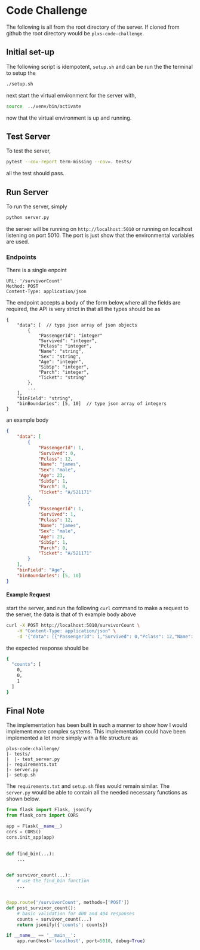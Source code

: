 # Code Challenge

The following is all from the root directory of the server. If cloned from github the root directory would
be `plxs-code-challenge`.

## Initial set-up

The following script is idempotent, `setup.sh` and can be run the the terminal to setup the

```bash
./setup.sh
```

next start the virtual environment for the server with,

```bash
source  ../venv/bin/activate
```

now that the virtual environment is up and running.

## Test Server

To test the server,

```bash
pytest --cov-report term-missing --cov=. tests/
```

all the test should pass.

## Run  Server

To run the server, simply

```bash 
python server.py
```

the server will be running on `http://localhost:5010` or running on localhost listening on port 5010. The port is just
show that the environmental variables are used.

### Endpoints

There is a single enpoint

```text
URL: '/survivorCount' 
Method: POST
Content-Type: application/json
```

The endpoint accepts a body of the form below,where all the fields are required, the API is very strict in that all the
types should be as

```text
{
    "data": [  // type json array of json objects
        {
            "PassengerId": "integer"
            "Survived": "integer",
            "Pclass": "integer",
            "Name": "string",
            "Sex": "string",
            "Age": "integer",
            "SibSp": "integer",
            "Parch": "integer",
            "Ticket": "string"
        },
        ...
    ],
    "binField": "string",
    "binBoundaries": [5, 10]  // type json array of integers
}
```

an example body

```json
{
    "data": [
        {
            "PassengerId": 1,
            "Survived": 0,
            "Pclass": 12,
            "Name": "james",
            "Sex": "male",
            "Age": 23,
            "SibSp": 1,
            "Parch": 0,
            "Ticket": "A/521171"
        },
        {
            "PassengerId": 1,
            "Survived": 1,
            "Pclass": 12,
            "Name": "james",
            "Sex": "male",
            "Age": 23,
            "SibSp": 1,
            "Parch": 0,
            "Ticket": "A/521171"
        }
    ],
    "binField": "Age",
    "binBoundaries": [5, 10]
}
```

#### Example Request

start the server, and run the following `curl` command to make a request to 
the server, the data is that of th example body above

```bash
curl -X POST http://localhost:5010/survivorCount \
    -H "Content-Type: application/json" \
    -d '{"data": [{"PassengerId": 1,"Survived": 0,"Pclass": 12,"Name": "james","Sex": "male","Age": 23,"SibSp": 1,"Parch": 0,"Ticket": "A/521171"},{"PassengerId": 1,"Survived": 1,"Pclass": 12,"Name": "james","Sex": "male","Age": 23,"SibSp": 1,"Parch": 0,"Ticket": "A/521171"}],"binField": "Age","binBoundaries": [5, 10]}'
```

the expected response should be

```bash 
{
  "counts": [
    0,
    0,
    1
  ]
}
```

## Final Note  
The implementation has been built in such a manner to show how I would 
implement more complex systems. This implementation could have been 
implemented a lot more simply with a file structure as
```text
plxs-code-challenge/
|- tests/
|  |- test_server.py
|- requirements.txt
|- server.py
|- setup.sh
```
The `requirements.txt` and `setup.sh` files would remain similar. The 
`server.py` would be able to contain all the needed necessary functions as 
shown below. 

```python
from flask import Flask, jsonify
from flask_cors import CORS

app = Flask(__name__)
cors = CORS()
cors.init_app(app)
 

def find_bin(...):
    ...


def survivor_count(...):
    # use the find_bin function
    ...


@app.route('/survivorCount', methods=['POST'])
def post_survivor_count():
    # basic validation for 400 and 404 responses
    counts = survivor_count(...)
    return jsonify({'counts': counts})

if __name__ == '__main__':
    app.run(host='localhost', port=5010, debug=True)
```

